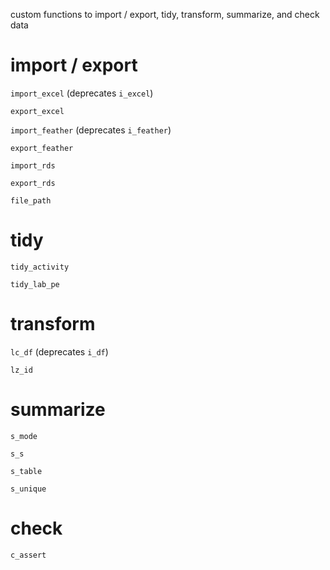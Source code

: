 custom functions to import / export, tidy, transform, summarize, and check data

# import / export

`import_excel` (deprecates `i_excel`)

`export_excel`

`import_feather` (deprecates `i_feather`)

`export_feather`

`import_rds`

`export_rds`

`file_path`

# tidy

`tidy_activity`

`tidy_lab_pe`

# transform

`lc_df` (deprecates `i_df`)

`lz_id`

# summarize

`s_mode`

`s_s`

`s_table`

`s_unique`

# check

`c_assert`